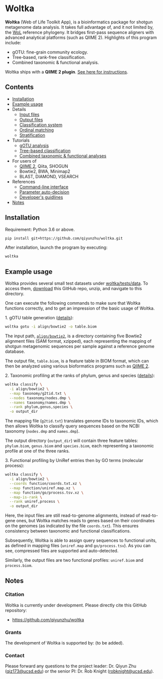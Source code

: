 # Woltka

**Woltka** (Web of Life Toolkit App), is a bioinformatics package for shotgun metagenome data analysis. It takes full advantage of, and it not limited by, the [WoL](https://biocore.github.io/wol/) reference phylogeny. It bridges first-pass sequence aligners with advanced analytical platforms (such as QIIME 2). Highlights of this program include:

- gOTU: fine-grain community ecology.
- Tree-based, rank-free classification.
- Combined taxonomic & functional analysis.

Woltka ships with a **QIIME 2 plugin**. [See here for instructions](woltka/q2).

## Contents

- [Installation](#installation)
- [Example usage](#example-usage)
- Details
  - [Input files](doc/input.md)
  - [Output files](doc/output.md)
  - [Classification system](doc/classify.md)
  - [Ordinal matching](doc/ordinal.md)
  - [Stratification](doc/stratify.md)
- Tutorials
  - [gOTU analysis](doc/gotu.md)
  - [Tree-based classification](#tree-based-classification)
  - [Combined taxonomic & functional analyses](#combined-taxonomic--functional-analyses)
- For users of
  - [QIIME 2](woltka/q2), Qiita, SHOGUN
  - Bowtie2, BWA, Minimap2
  - BLAST, DIAMOND, VSEARCH
- References
  - [Command-line interface](doc/cli.md)
  - [Parameter auto-decision](doc/auto.md)
  - [Developer's guidlines](doc/dev.md)
- [Notes](#notes)

## Installation

Requirement: Python 3.6 or above.

```bash
pip install git+https://github.com/qiyunzhu/woltka.git
```

After installation, launch the program by executing:

```bash
woltka
```

## Example usage

Woltka provides several small test datasets under [woltka/tests/data](woltka/tests/data). To access them, [download](https://github.com/qiyunzhu/woltka/archive/master.zip) this GitHub repo, unzip, and navigate to this directory.

One can execute the following commands to make sure that Woltka functions correctly, and to get an impression of the basic usage of Woltka.

1\. gOTU table generation ([details](doc/gotu)):

```bash
woltka gotu -i align/bowtie2 -o table.biom
```

The input path, [`align/bowtie2`](woltka/tests/data/align/bowtie2), is a directory containing five Bowtie2 alignment files (SAM format, xzipped), each representing the mapping of shotgun metagenomic sequences per sample against a reference genome database.

The output file, `table.biom`, is a feature table in BIOM format, which can then be analyzed using various bioformatics programs such as [QIIME 2](https://qiime2.org/).

2\. Taxonomic profiling at the ranks of phylum, genus and species ([details](doc/classify)):

```bash
woltka classify \
  -i align/bowtie2 \
  --map taxonomy/g2tid.txt \
  --nodes taxonomy/nodes.dmp \
  --names taxonomy/names.dmp \
  --rank phylum,genus,species \
  -o output_dir
```

The mapping file (`g2tid.txt`) translates genome IDs to taxonomic IDs, which then allows Woltka to classify query sequences based on the NCBI taxonomy (`nodes.dmp` and `names.dmp`).

The output directory (`output_dir`) will contain three feature tables: `phylum.biom`, `genus.biom` and `species.biom`, each representing a taxonomic profile at one of the three ranks.

3\. Functional profiling by UniRef entries then by GO terms (molecular process):

```bash
woltka classify \
  -i align/bowtie2 \
  --coords function/coords.txt.xz \
  --map function/uniref.map.xz \
  --map function/go/process.tsv.xz \
  --map-is-rank \
  --rank uniref,process \
  -o output_dir
```

Here, the input files are still read-to-genome alignments, instead of read-to-gene ones, but Woltka matches reads to genes based on their coordinates on the genomes (as indicated by the file `coords.txt`). This ensures consistency between taxonomic and functional classifications.

Subsequently, Woltka is able to assign query sequences to functional units, as defined in mapping files (`uniref.map` and `go/process.tsv`). As you can see, compressed files are supported and auto-detected.

Similarly, the output files are two functional profiles: `uniref.biom` and `process.biom`.

## Notes

### Citation

Woltka is currently under development. Please directly cite this GitHub repository:

- https://github.com/qiyunzhu/woltka

### Grants

The development of Woltka is supported by: (to be added).

### Contact

Please forward any questions to the project leader: Dr. Qiyun Zhu (qiz173@ucsd.edu) or the senior PI: Dr. Rob Knight (robknight@ucsd.edu).
